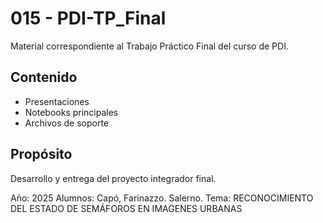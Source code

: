 # 015 - PDI-TP_Final

Material correspondiente al Trabajo Práctico Final del curso de PDI.

## Contenido

- Presentaciones
- Notebooks principales
- Archivos de soporte

## Propósito

Desarrollo y entrega del proyecto integrador final.

Año: 2025
Alumnos: Capó, Farinazzo. Salerno.
Tema:  RECONOCIMIENTO DEL ESTADO DE SEMÁFOROS EN IMAGENES URBANAS
